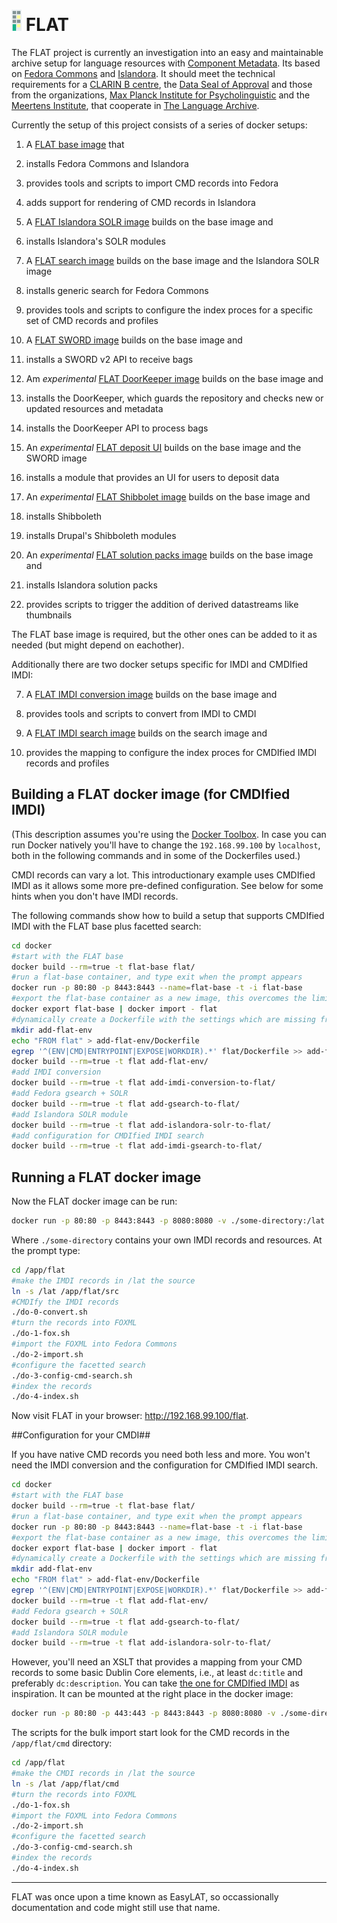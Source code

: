 ![FLAT logo](docker/flat/drupal/flat-logo.png) FLAT
===================================================
The FLAT project is currently an investigation into an easy and
maintainable archive setup for language resources with
[Component Metadata](http://www.clarin.eu/cmdi/). Its based on [Fedora Commons](http://fedora-commons.org/)
and [Islandora](http://islandora.ca/). It should meet the technical requirements
for a [CLARIN B centre](http://hdl.handle.net/1839/00-DOCS.CLARIN.EU-77), the [Data Seal of Approval](http://datasealofapproval.org/) and those from the
organizations, [Max Planck Institute for Psycholinguistic](http://www.mpi.nl/) and
the [Meertens Institute](http://www.meertens.knaw.nl/), that cooperate in [The Language Archive](http://tla.mpi.nl/). 

Currently the setup of this project consists of a series of docker setups:

 1. A [FLAT base image](docker/flat/) that
   1. installs Fedora Commons and Islandora
   2. provides tools and scripts to import CMD records into Fedora
   3. adds support for rendering of CMD records in Islandora
   
 2. A [FLAT Islandora SOLR image](docker/add-islandora-solr-to-flat) builds on the base image and
   1. installs Islandora's SOLR modules

 3. A [FLAT search image](docker/add-gsearch-to-flat) builds on the base image and the Islandora SOLR image
   1. installs generic search for Fedora Commons
   2. provides tools and scripts to configure the index proces for a specific set of CMD records and profiles
   
 4. A [FLAT SWORD image](docker/add-sword-to-flat) builds on the base image and
   1. installs a SWORD v2 API to receive bags
   
 5. Am *experimental* [FLAT DoorKeeper image](docker/add-doorkeeper-to-flat) builds on the base image and
   1. installs the DoorKeeper, which guards the repository and checks new or updated resources and metadata
   2. installs the DoorKeeper API to process bags

 6. An *experimental* [FLAT deposit UI](docker/add-flat-ui) builds on the base image and the SWORD image
   1. installs a module that provides an UI for users to deposit data
   
 7. An *experimental* [FLAT Shibbolet image](docker/add-shibboleth-to-flat) builds on the base image and
   1. installs Shibboleth
   2. installs Drupal's Shibboleth modules
   
 8. An *experimental* [FLAT solution packs image](docker/add-solution-packs-to-flat) builds on the base image and
   1. installs Islandora solution packs
   2. provides scripts to trigger the addition of derived datastreams like thumbnails

The FLAT base image is required, but the other ones can be added to it as needed (but might depend on eachother).

Additionally there are two docker setups specific for IMDI and CMDIfied IMDI:

 7. A [FLAT IMDI conversion image](docker/add-imdi-conversion-to-flat) builds on the base image and
   1. provides tools and scripts to convert from IMDI to CMDI
   
 8. A [FLAT IMDI search image](docker/add-imdi-gsearch-to-flat) builds on the search image and
   1. provides the mapping to configure the index proces for CMDIfied IMDI records and profiles

## Building a FLAT docker image (for CMDIfied IMDI) ##

(This description assumes you're using the [Docker Toolbox](https://www.docker.com/products/docker-toolbox).
In case you can run Docker natively you'll have to change the ```192.168.99.100``` by ```localhost```, both in the following commands and in some of the Dockerfiles used.)

CMDI records can vary a lot. This introductionary example uses CMDIfied IMDI as it allows some more pre-defined configuration. See below for some hints when you don't have IMDI records.

The following commands show how to build a setup that supports CMDIfied IMDI with the FLAT base plus facetted search:

```sh
cd docker
#start with the FLAT base
docker build --rm=true -t flat-base flat/
#run a flat-base container, and type exit when the prompt appears
docker run -p 80:80 -p 8443:8443 --name=flat-base -t -i flat-base
#export the flat-base container as a new image, this overcomes the limit of 127 layers
docker export flat-base | docker import - flat
#dynamically create a Dockerfile with the settings which are missing from the new image
mkdir add-flat-env
echo "FROM flat" > add-flat-env/Dockerfile
egrep '^(ENV|CMD|ENTRYPOINT|EXPOSE|WORKDIR).*' flat/Dockerfile >> add-flat-env/Dockerfile
docker build --rm=true -t flat add-flat-env/
#add IMDI conversion
docker build --rm=true -t flat add-imdi-conversion-to-flat/
#add Fedora gsearch + SOLR
docker build --rm=true -t flat add-gsearch-to-flat/
#add Islandora SOLR module
docker build --rm=true -t flat add-islandora-solr-to-flat/
#add configuration for CMDIfied IMDI search
docker build --rm=true -t flat add-imdi-gsearch-to-flat/
```

## Running a FLAT docker image ##

Now the FLAT docker image can be run:

```sh
docker run -p 80:80 -p 8443:8443 -p 8080:8080 -v ./some-directory:/lat -t -i flat
```

Where ```./some-directory``` contains your own IMDI records and resources. At the prompt type:

```sh
cd /app/flat
#make the IMDI records in /lat the source
ln -s /lat /app/flat/src
#CMDIfy the IMDI records
./do-0-convert.sh
#turn the records into FOXML
./do-1-fox.sh
#import the FOXML into Fedora Commons
./do-2-import.sh
#configure the facetted search
./do-3-config-cmd-search.sh
#index the records
./do-4-index.sh
```

Now visit FLAT in your browser: http://192.168.99.100/flat. 

##Configuration for your CMDI##

If you have native CMD records you need both less and more. You won't need the IMDI conversion and the configuration for CMDIfied IMDI search.

```sh
cd docker
#start with the FLAT base
docker build --rm=true -t flat-base flat/
#run a flat-base container, and type exit when the prompt appears
docker run -p 80:80 -p 8443:8443 --name=flat-base -t -i flat-base
#export the flat-base container as a new image, this overcomes the limit of 127 layers
docker export flat-base | docker import - flat
#dynamically create a Dockerfile with the settings which are missing from the new image
mkdir add-flat-env
echo "FROM flat" > add-flat-env/Dockerfile
egrep '^(ENV|CMD|ENTRYPOINT|EXPOSE|WORKDIR).*' flat/Dockerfile >> add-flat-env/Dockerfile
docker build --rm=true -t flat add-flat-env/
#add Fedora gsearch + SOLR
docker build --rm=true -t flat add-gsearch-to-flat/
#add Islandora SOLR module
docker build --rm=true -t flat add-islandora-solr-to-flat/
```

However, you'll need an XSLT that provides a mapping from your CMD records to some basic Dublin Core elements, i.e., at least ```dc:title``` and preferably ```dc:description```.
You can take [the one for CMDIfied IMDI](./docker/add-imdi-conversion-to-flat/flat/scripts/cmd2dc.xsl) as inspiration.
It can be mounted at the right place in the docker image:

```sh
docker run -p 80:80 -p 443:443 -p 8443:8443 -p 8080:8080 -v ./some-directory:/lat -v ./another-directory/cmd2dc.xsl:/app/flat/cmd2dc.xsl -t -i flat
```

The scripts for the bulk import start look for the CMD records in the ```/app/flat/cmd``` directory:

```sh
cd /app/flat
#make the CMDI records in /lat the source
ln -s /lat /app/flat/cmd
#turn the records into FOXML
./do-1-fox.sh
#import the FOXML into Fedora Commons
./do-2-import.sh
#configure the facetted search
./do-3-config-cmd-search.sh
#index the records
./do-4-index.sh
```

___
FLAT was once upon a time known as EasyLAT, so occassionally documentation and code might still use that name.
